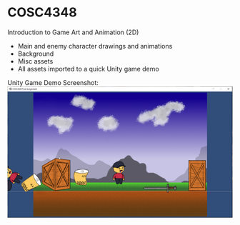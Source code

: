 # COSC4348
Introduction to Game Art and Animation (2D)

- Main and enemy character drawings and animations
- Background
- Misc assets
- All assets imported to a quick Unity game demo

Unity Game Demo Screenshot:
 ![alt text](https://github.com/J0K3Rn/COSC4348/blob/main/png_files/Game_Screenshot.png?raw=true)

